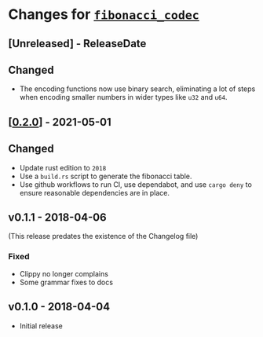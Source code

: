# Changes for [`fibonacci_codec`](https://crates.io/crates/fibonacci_codec)

<!-- next-header -->

## [Unreleased] - ReleaseDate

## Changed

* The encoding functions now use binary search, eliminating a lot of
  steps when encoding smaller numbers in wider types like `u32` and
  `u64`.


## [[0.2.0](https://docs.rs/fibonacci_codec/0.2.0/fibonacci_codec/)] - 2021-05-01

## Changed

* Update rust edition to `2018`
* Use a `build.rs` script to generate the fibonacci table.
* Use github workflows to run CI, use dependabot, and use `cargo deny`
  to ensure reasonable dependencies are in place.

## v0.1.1 - 2018-04-06

(This release predates the existence of the Changelog file)

### Fixed
* Clippy no longer complains
* Some grammar fixes to docs

## v0.1.0 - 2018-04-04

* Initial release
